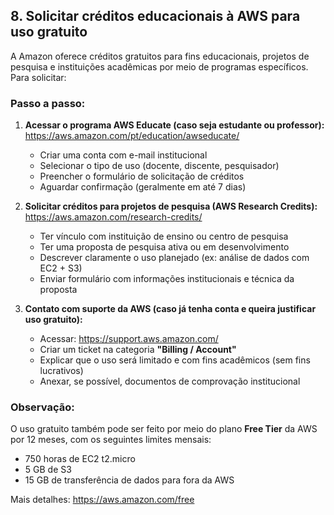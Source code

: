 ## 8. Solicitar créditos educacionais à AWS para uso gratuito

A Amazon oferece créditos gratuitos para fins educacionais, projetos de pesquisa e instituições acadêmicas por meio de programas específicos. Para solicitar:

### Passo a passo:

1. **Acessar o programa AWS Educate (caso seja estudante ou professor):**  
   https://aws.amazon.com/pt/education/awseducate/

   - Criar uma conta com e-mail institucional
   - Selecionar o tipo de uso (docente, discente, pesquisador)
   - Preencher o formulário de solicitação de créditos
   - Aguardar confirmação (geralmente em até 7 dias)

2. **Solicitar créditos para projetos de pesquisa (AWS Research Credits):**  
   https://aws.amazon.com/research-credits/

   - Ter vínculo com instituição de ensino ou centro de pesquisa
   - Ter uma proposta de pesquisa ativa ou em desenvolvimento
   - Descrever claramente o uso planejado (ex: análise de dados com EC2 + S3)
   - Enviar formulário com informações institucionais e técnica da proposta

3. **Contato com suporte da AWS (caso já tenha conta e queira justificar uso gratuito):**
   - Acessar: https://support.aws.amazon.com/
   - Criar um ticket na categoria **"Billing / Account"**
   - Explicar que o uso será limitado e com fins acadêmicos (sem fins lucrativos)
   - Anexar, se possível, documentos de comprovação institucional

### Observação:
O uso gratuito também pode ser feito por meio do plano **Free Tier** da AWS por 12 meses, com os seguintes limites mensais:
- 750 horas de EC2 t2.micro
- 5 GB de S3
- 15 GB de transferência de dados para fora da AWS

Mais detalhes: https://aws.amazon.com/free
